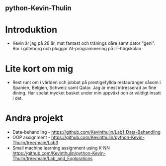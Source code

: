 ## python-Kevin-Thulin

# Introduktion
- Kevin är jag på 28 år, mat fantast och tränings dåre samt dator "geni". Bor i göteborg och pluggar AI-programmering på IT-högskolan

# Lite kort om mig
- Rest runt om i världen och jobbat på prestigefyllda restauranger såsom i Spanien, Belgien, Schweiz samt Qatar. Jag är mest intresserad av fine dining. Har spelat mycket basket under min uppväxt och är väldigt insatt i det.

# Andra projekt

- Data-behandling - https://github.com/Kevinthulin/Lab1-Data-Behandling
- OOP assignment - https://github.com/Kevinthulin/python-Kevin-Thulin/tree/main/Lab3
- Small machine learning assignment using K-NN https://github.com/Kevinthulin/python-Kevin-Thulin/tree/main/Lab_and_Explorations
